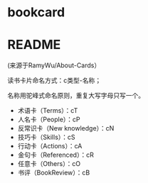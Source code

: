 # bookcard

# README
(来源于RamyWu/About-Cards）

读书卡片命名方式：c类型-名称；

名称用驼峰式命名原则，重复大写字母只写一个。

- 术语卡（Terms）：cT
- 人名卡（People）：cP
- 反常识卡（New knowledge）：cN
- 技巧卡（Skills）：cS
- 行动卡（Actions）：cA
- 金句卡（Referenced）：cR
- 任意卡（Others）：cO
- 书评（BookReview）：cB
